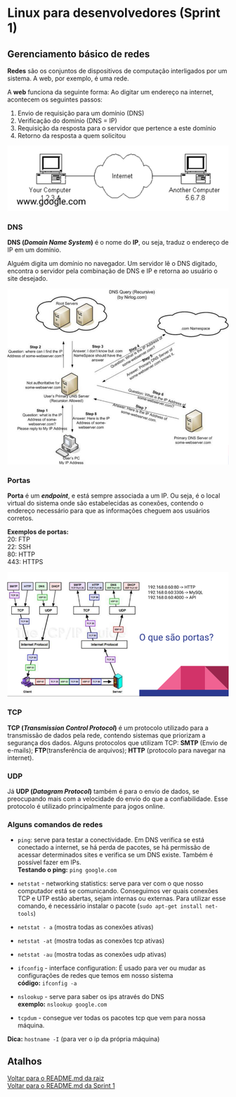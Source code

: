 # Linux para desenvolvedores (Sprint 1)

## Gerenciamento básico de redes

**Redes** são os conjuntos de dispositivos de computação interligados por um sistema. A web, por exemplo, é uma rede.

A **web** funciona da seguinte forma: Ao digitar um endereço na internet, acontecem os seguintes passos:

1. Envio de requisição para um domínio (DNS)
2. Verificação do domínio (DNS = IP)
3. Requisição da resposta para o servidor que pertence a este domínio
4. Retorno da resposta a quem solicitou

![Esquema sobre o funcionamento da internet](img/internet.png)

### DNS

**DNS (*Domain Name System*)** é o nome do **IP**, ou seja, traduz o endereço de IP em um domínio.

Alguém digita um domínio no navegador. Um servidor lê o DNS digitado, encontra o servidor pela combinação de DNS e IP e retorna ao usuário o site desejado.

![Esquema sobre o funcionamento do DNS](img/dns.png)

### Portas

**Porta** é um ***endpoint***, e está sempre associada a um IP. Ou seja, é o local virtual do sistema onde são estabelecidas as conexões, contendo o endereço necessário para que as informações cheguem aos usuários corretos. 

**Exemplos de portas:**\
20: FTP\
22: SSH\
80: HTTP\
443: HTTPS

![Esquema sobre o funcionamento das portas](img/portas.png)

### TCP

**TCP (*Transmission Control Protocol*)** é um protocolo utilizado para a transmissão de dados pela rede, contendo sistemas que priorizam a segurança dos dados. Alguns protocolos que utilizam TCP: **SMTP** (Envio de e-mails); **FTP**(transferência de arquivos); **HTTP** (protocolo para navegar na internet).

### UDP

Já **UDP (*Datagram Protocol*)** também é para o envio de dados, se preocupando mais com a velocidade do envio do que a confiabilidade. Esse protocolo é utilizado principalmente para jogos online. 

### Alguns comandos de redes

* ```ping```: serve para testar a conectividade. Em DNS verifica se está conectado a internet, se há perda de pacotes, se há permissão de acessar determinados sites e verifica se um DNS existe. Também é possível fazer em IPs.\
**Testando o ping:** ```ping google.com```


* ```netstat``` - networking statistics: serve para ver com o que nosso computador está se comunicando. Conseguimos ver quais conexões TCP e UTP estão abertas, sejam internas ou externas.
Para utilizar esse comando, é necessário instalar o pacote (```sudo apt-get install net-tools```)

* ```netstat - a``` (mostra todas as conexões ativas)

* ```netstat -at``` (mostra todas as conexões tcp ativas)

* ```netstat -au``` (mostra todas as conexões udp ativas)

* ```ifconfig``` - interface configuration:
É usado para ver ou mudar as configurações de redes que temos em nosso sistema\
**código:** ```ifconfig -a```

* ```nslookup``` - serve para saber os ips através do DNS\
**exemplo:** ```nslookup google.com```

* ```tcpdum``` - consegue ver todas os pacotes tcp que vem para nossa máquina.

**Dica:** ```hostname -I``` (para ver o ip da própria máquina)

## Atalhos
[Voltar para o README.md da raiz](/README.md)\
[Voltar para o README.md da Sprint 1](/Sprint%201/README.md)

